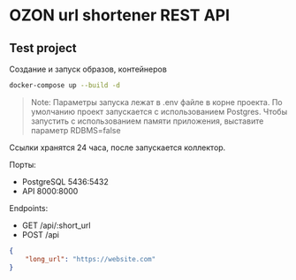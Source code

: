 # OZON url shortener REST API
## Test project

Создание и запуск образов, контейнеров
```sh
docker-compose up --build -d
```

> Note: Параметры запуска лежат в .env файле в корне проекта. По умолчанию проект запускается с использованием Postgres. Чтобы запустить с использованием памяти приложения, выставите параметр RDBMS=false

Ссылки хранятся 24 часа, после запускается коллектор.

Порты:
- PostgreSQL 5436:5432
- API 8000:8000

Endpoints:
- GET /api/:short_url
- POST /api
```json
{
    "long_url": "https://website.com"
}
